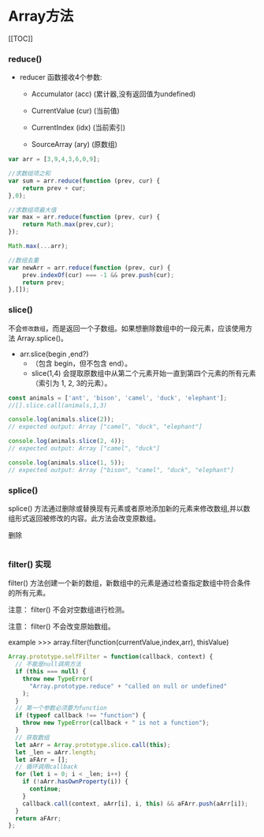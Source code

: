 # Array方法 

[[TOC]]


### reduce()
+ reducer 函数接收4个参数:

  +    Accumulator (acc) (累计器,没有返回值为undefined)

  +    CurrentValue (cur) (当前值)

  +    CurrentIndex (idx) (当前索引)

  +    SourceArray (ary) (原数组)
```js
var arr = [3,9,4,3,6,0,9];

//求数组项之和
var sum = arr.reduce(function (prev, cur) {
    return prev + cur;
},0);

//求数组项最大值
var max = arr.reduce(function (prev, cur) {
    return Math.max(prev,cur);
});

Math.max(...arr);

//数组去重
var newArr = arr.reduce(function (prev, cur) {
    prev.indexOf(cur) === -1 && prev.push(cur);
    return prev;
},[]);
```
### slice()
 不会`修改数组`，而是返回一个子数组。如果想删除数组中的一段元素，应该使用方法 Array.splice()。
 + arr.slice(begin ,end?)
   +    （包含 begin，但不包含 end）。
   +    slice(1,4) 会提取原数组中从第二个元素开始一直到第四个元素的所有元素 （索引为 1, 2, 3的元素）。
```js
const animals = ['ant', 'bison', 'camel', 'duck', 'elephant'];
//[].slice.call(animals,1,3)

console.log(animals.slice(2));
// expected output: Array ["camel", "duck", "elephant"]

console.log(animals.slice(2, 4));
// expected output: Array ["camel", "duck"]

console.log(animals.slice(1, 5));
// expected output: Array ["bison", "camel", "duck", "elephant"]
```
### splice()
splice() 方法通过删除或替换现有元素或者原地添加新的元素来修改数组,并以数组形式返回被修改的内容。此方法会改变原数组。

删除


```js

```

### filter() 实现
filter() 方法创建一个新的数组，新数组中的元素是通过检查指定数组中符合条件的所有元素。

注意： filter() 不会对空数组进行检测。

注意： filter() 不会改变原始数组。

example   >>>  array.filter(function(currentValue,index,arr), thisValue)
```js
Array.prototype.selfFilter = function(callback, context) {
  // 不能是null调用方法
  if (this === null) {
    throw new TypeError(
      "Array.prototype.reduce" + "called on null or undefined"
    );
  }
  // 第一个参数必须要为function
  if (typeof callback !== "function") {
    throw new TypeError(callback + " is not a function");
  }
  // 获取数组
  let aArr = Array.prototype.slice.call(this);
  let _len = aArr.length;
  let aFArr = [];
  // 循环调用callback
  for (let i = 0; i < _len; i++) {
    if (!aArr.hasOwnProperty(i)) {
      continue;
    }
    callback.call(context, aArr[i], i, this) && aFArr.push(aArr[i]);
  }
  return aFArr;
};

```

<!-- ### some() & every()
```js
```

### some() & every()
```js
```

### some() & every()
```js
```

### some() & every()
```js
``` -->
